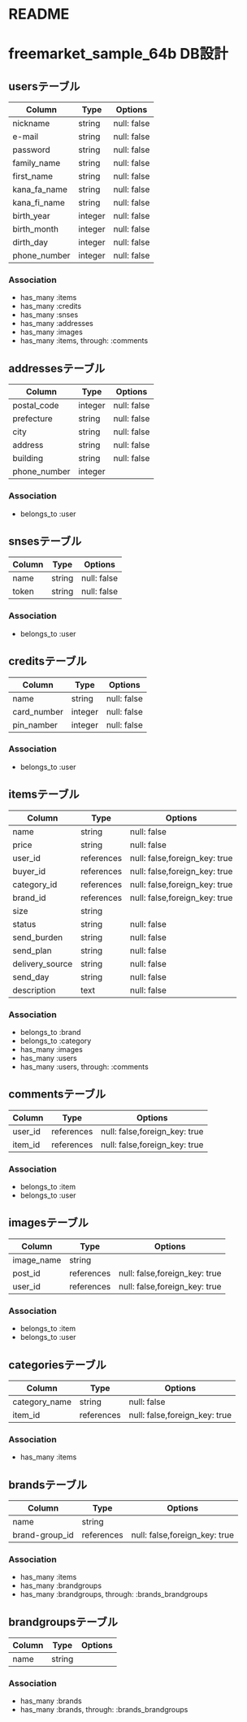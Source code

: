 # README

# freemarket_sample_64b DB設計
## usersテーブル
|Column|Type|Options|
|------|----|-------|
|nickname|string|null: false|
|e-mail|string|null: false|
|password|string|null: false|
|family_name|string|null: false|
|first_name|string|null: false|
|kana_fa_name|string|null: false|
|kana_fi_name|string|null: false|
|birth_year|integer|null: false|
|birth_month|integer|null: false|
|dirth_day|integer|null: false|
|phone_number|integer|null: false|
### Association
- has_many :items
- has_many :credits
- has_many :snses
- has_many :addresses
- has_many :images
- has_many :items, through: :comments

## addressesテーブル
|Column|Type|Options|
|------|----|-------|
|postal_code|integer|null: false|
|prefecture|string|null: false|
|city|string|null: false|
|address|string|null: false|
|building|string|null: false|
|phone_number|integer||
### Association
- belongs_to :user

## snsesテーブル
|Column|Type|Options|
|------|----|-------|
|name|string|null: false|
|token|string|null: false|
### Association
- belongs_to :user

## creditsテーブル
|Column|Type|Options|
|------|----|-------|
|name|string|null: false|
|card_number|integer|null: false|
|pin_namber|integer|null: false|
### Association
- belongs_to :user

## itemsテーブル
|Column|Type|Options|
|------|----|-------|
|name|string|null: false|
|price|string|null: false|
|user_id|references|null: false,foreign_key: true|
|buyer_id|references|null: false,foreign_key: true|
|category_id|references|null: false,foreign_key: true|
|brand_id|references|null: false,foreign_key: true|
|size|string||
|status|string|null: false|
|send_burden|string|null: false|
|send_plan|string|null: false|
|delivery_source|string|null: false|
|send_day|string|null: false|
|description|text|null: false|
### Association
- belongs_to :brand
- belongs_to :category
- has_many :images
- has_many :users
- has_many :users, through: :comments


## commentsテーブル
|Column|Type|Options|
|------|----|-------|
|user_id|references|null: false,foreign_key: true|
|item_id|references|null: false,foreign_key: true|
### Association
- belongs_to :item
- belongs_to :user

## imagesテーブル
|Column|Type|Options|
|------|----|-------|
|image_name|string||
|post_id|references|null: false,foreign_key: true|
|user_id|references|null: false,foreign_key: true|
### Association
- belongs_to :item
- belongs_to :user

## categoriesテーブル
|Column|Type|Options|
|------|----|-------|
|category_name|string|null: false|
|item_id|references|null: false,foreign_key: true|
### Association
- has_many :items

## brandsテーブル
|Column|Type|Options|
|------|----|-------|
|name|string||
|brand-group_id|references|null: false,foreign_key: true|
### Association
- has_many :items
- has_many :brandgroups
- has_many :brandgroups, through: :brands_brandgroups

## brandgroupsテーブル
|Column|Type|Options|
|------|----|-------|
|name|string||
### Association
- has_many :brands
- has_many :brands, through: :brands_brandgroups